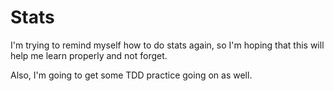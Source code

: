 # Stats

I'm trying to remind myself how to do stats again, so I'm hoping that this will help me learn properly and not forget.

Also, I'm going to get some TDD practice going on as well.